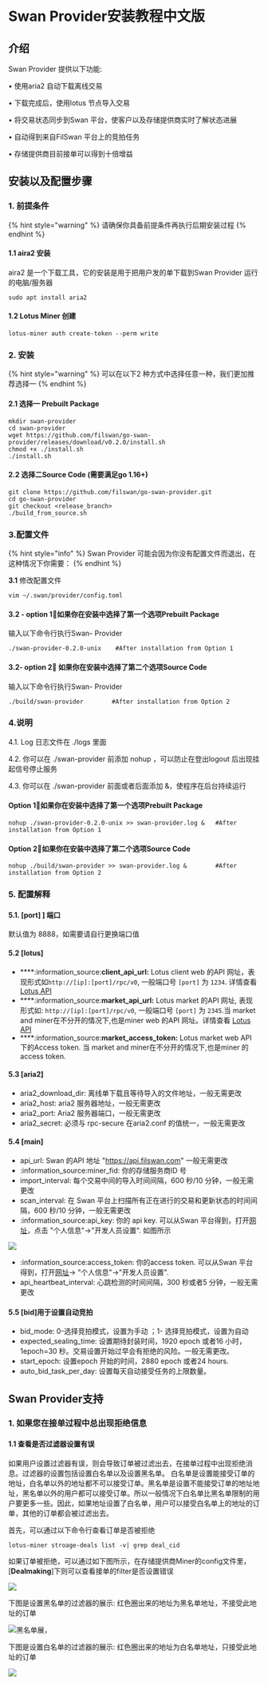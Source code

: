 # Swan Provider安装教程中文版

## 介绍

Swan Provider 提供以下功能:

• 使用aria2 自动下载离线交易

• 下载完成后，使用lotus 节点导入交易

• 将交易状态同步到Swan 平台，使客户以及存储提供商实时了解状态进展

• 自动得到来自FilSwan 平台上的竞拍任务

• 存储提供商目前接单可以得到十倍增益

## 安装以及配置步骤

### 1. 前提条件

{% hint style="warning" %}
请确保你具备前提条件再执行后期安装过程
{% endhint %}

#### 1.1 aira2 安装

aira2 是一个下载工具，它的安装是用于把用户发的单下载到Swan Provider 运行的电脑/服务器

```
sudo apt install aria2
```

#### 1.2 Lotus Miner 创建

```
lotus-miner auth create-token --perm write
```

### 2. 安装

{% hint style="warning" %}
可以在以下2 种方式中选择任意一种，我们更加推荐选择一
{% endhint %}

#### 2.1 选择一 Prebuilt Package

```
mkdir swan-provider
cd swan-provider
wget https://github.com/filswan/go-swan-provider/releases/download/v0.2.0/install.sh
chmod +x ./install.sh
./install.sh
```

#### 2.2 选择二Source Code (需要满足go 1.16+)

```
git clone https://github.com/filswan/go-swan-provider.git
cd go-swan-provider
git checkout <release_branch>
./build_from_source.sh
```

###

### 3.配置文件

{% hint style="info" %}
Swan Provider 可能会因为你没有配置文件而退出，在这种情况下你需要：
{% endhint %}

**3.1** 修改配置文件

```
vim ~/.swan/provider/config.toml
```

#### 3.2 - option 1⃣️如果你在安装中选择了第一个选项Prebuilt Package&#x20;

输入以下命令行执行Swan- Provider

```
./swan-provider-0.2.0-unix    #After installation from Option 1
```

#### 3.2- option 2⃣️ 如果你在安装中选择了第二个选项Source Code

输入以下命令行执行Swan- Provider

```
./build/swan-provider        #After installation from Option 2
```



### 4.说明

4.1. Log 日志文件在 ./logs 里面

4.2. 你可以在 ./swan-provider 前添加 nohup ，可以防止在登出logout 后出现挂起信号停止服务

4.3. 你可以在 ./swan-provider 前面或者后面添加 &，使程序在后台持续运行

#### Option 1⃣️如果你在安装中选择了第一个选项Prebuilt Package&#x20;

```
nohup ./swan-provider-0.2.0-unix >> swan-provider.log &   #After installation from Option 1
```

#### Option 2⃣️如果你在安装中选择了第二个选项Source Code

```
nohup ./build/swan-provider >> swan-provider.log &        #After installation from Option 2
```

###

### 5. 配置解释

#### **5.1. \[port] ] 端口**

默认值为 8888，如需要请自行更换端口值

#### 5.2 \[lotus]

* ****:information\_source:**client\_api\_url:** Lotus client web 的API 网址，表现形式如`http://[ip]:[port]/rpc/v0`, 一般端口号 `[port]` 为 `1234`. 详情查看 [Lotus API](https://docs.filecoin.io/reference/lotus-api/)
* ****:information\_source:**market\_api\_url:** Lotus market 的API 网址, 表现形式如: `http://[ip]:[port]/rpc/v0`, 一般端口号 `[port]` 为  `2345`.当 market and miner在不分开的情况下,也是miner web 的API 网址。详情查看 [Lotus API](https://docs.filecoin.io/reference/lotus-api/)
* ****:information\_source:**market\_access\_token:** Lotus market web API 下的Access token. 当 market and miner在不分开的情况下,也是miner 的access token.&#x20;

#### 5.3 \[aria2]

* aria2\_download\_dir: 离线单下载且等待导入的文件地址，一般无需更改
* aria2\_host: aria2 服务器地址，一般无需更改
* aria2\_port: Aria2 服务器端口，一般无需更改
* aria2\_secret: 必须与 rpc-secure 在aria2.conf 的值统一，一般无需更改

#### 5.4 \[main]

* api\_url: Swan 的API 地址 "https://api.filswan.com" 一般无需更改
* :information\_source:miner\_fid: 你的存储服务商ID 号
* import\_interval: 每个交易中间的导入时间间隔，600 秒/10 分钟，一般无需更改
* scan\_interval: 在 Swan 平台上扫描所有正在进行的交易和更新状态的时间间隔，600 秒/10 分钟，一般无需更改
* :information\_source:api\_key: 你的 api key. 可以从Swan 平台得到，打开[网址](https://www.filswan.com)，点击 "个人信息"->"开发人员设置". 如图所示

![](<../.gitbook/assets/Swan Provider 中文版安装教程(1).tiff>)

* :information\_source:access\_token: 你的access token. 可以从Swan 平台得到，打开[网址](https://www.filswan.com)-> "个人信息"->"开发人员设置".
* api\_heartbeat\_interval: 心跳检测的时间间隔，300 秒或者5 分钟，一般无需更改

#### 5.5 \[bid]用于设置自动竞拍

* bid\_mode: 0-选择竞拍模式，设置为手动 ；1- 选择竞拍模式，设置为自动
* expected\_sealing\_time: 设置期待封装时间，1920 epoch 或者16 小时，1epoch=30 秒。交易设置开始过早会有拒绝的风险。一般无需更改。
* start\_epoch: 设置epoch 开始的时间，2880 epoch 或者24 hours.
* auto\_bid\_task\_per\_day: 设置每天自动接受任务的上限数量。

## Swan Provider支持

### 1. 如果您在接单过程中总出现拒绝信息

#### 1.1 查看是否过滤器设置有误

如果用户设置过滤器有误，则会导致订单被过滤出去，在接单过程中出现拒绝消息。过滤器的设置包括设置白名单以及设置黑名单。 白名单是设置能接受订单的地址，白名单以外的地址都不可以接受订单。黑名单是设置不能接受订单的地址地址，黑名单以外的用户都可以接受订单。所以一般情况下白名单比黑名单限制的用户要更多一些。因此，如果地址设置了白名单，用户可以接受白名单上的地址的订单，其他的订单都会被过滤出去。&#x20;

首先，可以通过以下命令行查看订单是否被拒绝

```
lotus-miner stroage-deals list -v| grep deal_cid
```

如果订单被拒绝，可以通过如下图所示，在存储提供商Miner的config文件里，\[**Dealmaking**]下则可以查看接单的filter是否设置错误

![](../.gitbook/assets/WechatIMG271.jpeg)

下图是设置黑名单的过滤器的展示: 红色圈出来的地址为黑名单地址，不接受此地址的订单

![黑名单展，](../.gitbook/assets/黑名单.png)

下图是设置白名单的过滤器的展示: 红色圈出来的地址为白名单地址，只接受此地址的订单

![](../.gitbook/assets/白名单.png)
